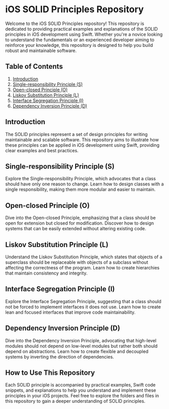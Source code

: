 # iOS SOLID Principles Repository

Welcome to the iOS SOLID Principles repository! This repository is dedicated to providing practical examples and explanations of the SOLID principles in iOS development using Swift. Whether you're a novice looking to understand the fundamentals or an experienced developer aiming to reinforce your knowledge, this repository is designed to help you build robust and maintainable software.

## Table of Contents

1. [Introduction](#introduction)
2. [Single-responsibility Principle (S)](#single-responsibility-principle-s)
3. [Open-closed Principle (O)](#open-closed-principle-o)
4. [Liskov Substitution Principle (L)](#liskov-substitution-principle-l)
5. [Interface Segregation Principle (I)](#interface-segregation-principle-i)
6. [Dependency Inversion Principle (D)](#dependency-inversion-principle-d)

## Introduction

The SOLID principles represent a set of design principles for writing maintainable and scalable software. This repository aims to illustrate how these principles can be applied in iOS development using Swift, providing clear examples and best practices.

## Single-responsibility Principle (S)

Explore the Single-responsibility Principle, which advocates that a class should have only one reason to change. Learn how to design classes with a single responsibility, making them more modular and easier to maintain.

## Open-closed Principle (O)

Dive into the Open-closed Principle, emphasizing that a class should be open for extension but closed for modification. Discover how to design systems that can be easily extended without altering existing code.

## Liskov Substitution Principle (L)

Understand the Liskov Substitution Principle, which states that objects of a superclass should be replaceable with objects of a subclass without affecting the correctness of the program. Learn how to create hierarchies that maintain consistency and integrity.

## Interface Segregation Principle (I)

Explore the Interface Segregation Principle, suggesting that a class should not be forced to implement interfaces it does not use. Learn how to create lean and focused interfaces that improve code maintainability.

## Dependency Inversion Principle (D)

Dive into the Dependency Inversion Principle, advocating that high-level modules should not depend on low-level modules but rather both should depend on abstractions. Learn how to create flexible and decoupled systems by inverting the direction of dependencies.

## How to Use This Repository

Each SOLID principle is accompanied by practical examples, Swift code snippets, and explanations to help you understand and implement these principles in your iOS projects. Feel free to explore the folders and files in this repository to gain a deeper understanding of SOLID principles.
